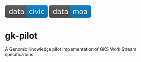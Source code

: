 [![Download CIViC GK-Pilot Data](assets/data-civic-blue.svg)](https://doi.org/10.5281/zenodo.7079918)
[![Download Molecular Oncology Almanac GK-Pilot Data](assets/data-moa-blue.svg)](https://doi.org/10.5281/zenodo.7080008)

# gk-pilot
A Genomic Knowledge pilot implementation of GKS Work Stream specifications.
